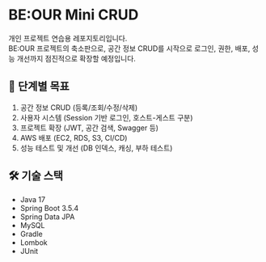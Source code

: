 # BE:OUR Mini CRUD

개인 프로젝트 연습용 레포지토리입니다.  
BE:OUR 프로젝트의 축소판으로, 공간 정보 CRUD를 시작으로 로그인, 권한, 배포, 성능 개선까지 점진적으로 확장할 예정입니다.  

## 📌 단계별 목표
1. 공간 정보 CRUD (등록/조회/수정/삭제)
2. 사용자 시스템 (Session 기반 로그인, 호스트-게스트 구분)
3. 프로젝트 확장 (JWT, 공간 검색, Swagger 등)
4. AWS 배포 (EC2, RDS, S3, CI/CD)
5. 성능 테스트 및 개선 (DB 인덱스, 캐싱, 부하 테스트)

## 🛠️ 기술 스택
- Java 17  
- Spring Boot 3.5.4
- Spring Data JPA  
- MySQL  
- Gradle  
- Lombok
- JUnit
